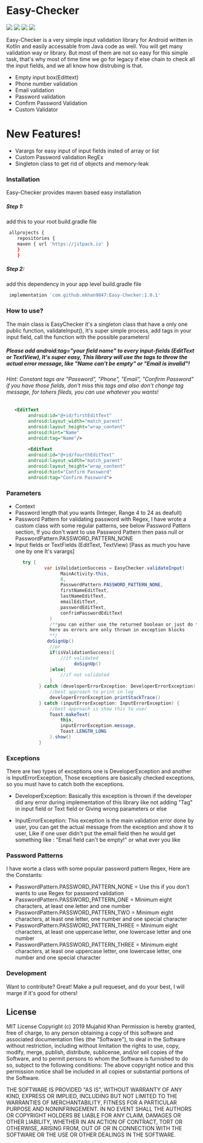 # Easy-Checker

[![](https://jitpack.io/v/mkhan9047/Easy-Checker.svg)](https://jitpack.io/#mkhan9047/Easy-Checker)
[![](https://img.shields.io/badge/Stability-90%25-brightgreen)](https://img.shields.io/badge/Stability-90%25-brightgreen)
[![](https://img.shields.io/badge/Algorithm%20Used-Brute%20Force-yellow)](https://img.shields.io/badge/Algorithm%20Used-Brute%20Force-yellow)
[![](https://img.shields.io/badge/Used%20Language-Kotlin-lightgrey)](https://img.shields.io/badge/Used%20Language-Kotlin-lightgrey)


Easy-Checker is a very simple input validation library for Android written in Kotlin and easily accessable from Java code as well. You will get many validation way or library. But most of them are not so easy for this simple task, that's why most of time time we go for legacy if else chain to check all the input fields, and we all know how distrubing is that. 

  - Empty input box(Edittext)
  - Phone number validation
  - Email validation
  - Password validation
  - Confirm Password Validation
  - Custom Validator

# New Features!

  - Varargs for easy input of input fields insted of array or list
  - Custom Password validation RegEx
  - Singleton class to get rid of objects and memory-leak
  
  ### Installation

Easy-Checker provides maven based easy installation

##### Step 1:
add this to your root build.gradle file 
```sh
 allprojects {
	repositories {
	maven { url 'https://jitpack.io' }
	}
	}
```
##### Step 2:
add this dependency in your app level build.gradle file
```sh
 implementation 'com.github.mkhan9047:Easy-Checker:1.0.1'
```

### How to use?
The main class is EasyChecker it's a singleton class that have a only one public function, validateInput(), It's super simple process, add tags in your input field, call the function with the possible parameters!

##### Please add  android:tag="your field name" to every input-fields (EditText or TextView), It's super easy, This library will use the tags to throw the actual error message, like "Name can't be empty" or "Email is invalid"!

###### Hint: Constant tags are "Password", "Phone", "Email", "Confirm Password" if you have those fields, don't miss this tags and also don't change tag message, for tohers fileds, you can use whatever you wants!


```xml
   <EditText
        android:id="@+id/firstEditText"
        android:layout_width="match_parent"
        android:layout_height="wrap_content"
        android:hint="Name"
        android:tag="Name"/>
        
        <EditText
        android:id="@+id/fourthEditText"
        android:layout_width="match_parent"
        android:layout_height="wrap_content"
        android:hint="Confirm Password"
        android:tag="Confirm Password">
```

### Parameters 
- Context 
- Password length that you wants (Integer, Range 4 to 24 as deafult)
- Password Pattern for validating password with Regex, I have wrote a custom class with some regular patterns, see below Password Pattern section, If you don't want to use Password Pattern then pass null or PasswordPattern.PASSWORD_PATTERN_NONE
- Input fields or TextFields (EditText, TextView) [Pass as much you have one by one It's varargs]

```java
      try {
              var isValidationSuccess = EasyChecker.validateInput(
                    MainActivity.this,
                    8,
                    PasswordPattern.PASSWORD_PATTERN_NONE,
                    firstNameEditText,
                    lastNameEditText,
                    emailEditText,
                    passwordEditText,
                    confrimPasswordEditText
                )
                /**you can either use the returned boolean or just do the implementaiton 
                here as errors are only thrown in exception blocks
                **/
               doSignUp()
                //or
                if(isValidationSuccess){
                    //if validated
                         doSignUp()
                }else{
                    //if not validated
                }
            } catch (developerErrorException: DeveloperErrorException) {
                //best approach to print in log
                developerErrorException.printStackTrace()
            } catch (inputErrorException: InputErrorException) {
                //best approach is show this to user
                Toast.makeText(
                    this,
                    inputErrorException.message,
                    Toast.LENGTH_LONG
                ).show()
            }
```

### Exceptions
There are two types of exceptions one is DeveloperException and another is InputErrorException, Those exceptions are basically checked exceptions, so you must have to catch both the exceptions.
- DeveloperException: Basically this exception is thrown if the developer did any error during implementation of this library like not adding "Tag" in input field or Text field or Giving wrong parameters or else

- InputErrorException: This exception is the main validation error done by user, you can get the actual message from the exception and show it to user, Like if one user didn't put the email field then he would get something like : "Email field can't be empty!" or what ever you like

### Password Patterns
I have worte a class with some popular password pattern Regex, Here are the Constants:
- PasswordPattern.PASSWORD_PATTERN_NONE = Use this if you don't wants to use Regex for password validation
- PasswordPattern.PASSWORD_PATTERN_ONE = Minimum eight characters, at least one letter and one number
- PasswordPattern.PASSWORD_PATTERN_TWO = Minimum eight characters, at least one letter, one number and one special character
- PasswordPattern.PASSWORD_PATTERN_THREE = Minimum eight characters, at least one uppercase letter, one lowercase letter and one number
- PasswordPattern.PASSWORD_PATTERN_THREE = Minimum eight characters, at least one uppercase letter, one lowercase letter, one number and one special character

### Development

Want to contribute? Great!
Make a pull requeset, and do your best, I will marge if it's good for others!

License
----
MIT License
Copyright (c) 2019 Mujahid Khan
Permission is hereby granted, free of charge, to any person obtaining a copy of this software and associated documentation files (the "Software"), to deal in the Software without restriction, including without limitation the rights to use, copy, modify, merge, publish, distribute, sublicense, and/or sell copies of the Software, and to permit persons to whom the Software is furnished to do so, subject to the following conditions: The above copyright notice and this permission notice shall be included in all copies or substantial portions of the Software.

THE SOFTWARE IS PROVIDED "AS IS", WITHOUT WARRANTY OF ANY KIND, EXPRESS OR
IMPLIED, INCLUDING BUT NOT LIMITED TO THE WARRANTIES OF MERCHANTABILITY,
FITNESS FOR A PARTICULAR PURPOSE AND NONINFRINGEMENT. IN NO EVENT SHALL THE
AUTHORS OR COPYRIGHT HOLDERS BE LIABLE FOR ANY CLAIM, DAMAGES OR OTHER
LIABILITY, WHETHER IN AN ACTION OF CONTRACT, TORT OR OTHERWISE, ARISING FROM,
OUT OF OR IN CONNECTION WITH THE SOFTWARE OR THE USE OR OTHER DEALINGS IN THE
SOFTWARE.

